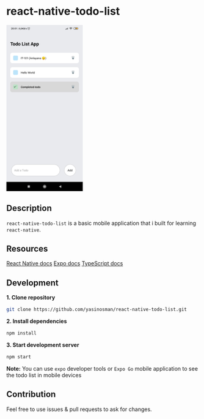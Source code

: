 # react-native-todo-list

<img src="./docs/images/ss.jpg" alt="drawing" width="200" margin="0 auto"/>

## Description

`react-native-todo-list` is a basic mobile application that i built for learning `react-native`.

## Resources

[React Native docs](https://reactnative.dev/docs/getting-started)
[Expo docs](https://docs.expo.io/)
[TypeScript docs](https://www.typescriptlang.org/docs/)

## Development

**1. Clone repository**

```bash
git clone https://github.com/yasinosman/react-native-todo-list.git
```

**2. Install dependencies**

```bash
npm install
```

**3. Start development server**

```bash
npm start
```

**Note:** You can use `expo` developer tools or `Expo Go` mobile application to see the todo list in mobile devices

## Contribution

Feel free to use issues & pull requests to ask for changes.
